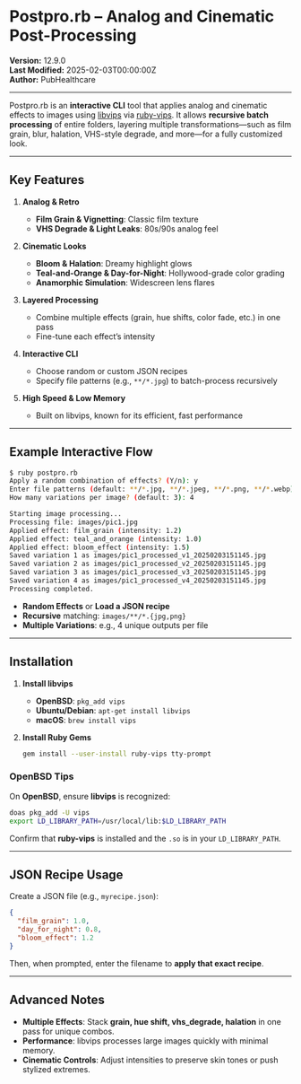 # Postpro.rb – Analog and Cinematic Post-Processing

**Version:** 12.9.0  
**Last Modified:** 2025-02-03T00:00:00Z  
**Author:** PubHealthcare  

---

Postpro.rb is an **interactive CLI** tool that applies analog and cinematic effects to images using [libvips](https://libvips.github.io/libvips/) via [ruby-vips](https://github.com/libvips/ruby-vips). It allows **recursive batch processing** of entire folders,
layering multiple transformations—such as film grain,
blur,
halation,
VHS-style degrade,
and more—for a fully customized look.

---

## Key Features

1. **Analog & Retro**  
   - **Film Grain & Vignetting**: Classic film texture  
   - **VHS Degrade & Light Leaks**: 80s/90s analog feel  

2. **Cinematic Looks**  
   - **Bloom & Halation**: Dreamy highlight glows  
   - **Teal-and-Orange & Day-for-Night**: Hollywood-grade color grading  
   - **Anamorphic Simulation**: Widescreen lens flares  

3. **Layered Processing**  
   - Combine multiple effects (grain, hue shifts, color fade, etc.) in one pass  
   - Fine-tune each effect’s intensity  

4. **Interactive CLI**  
   - Choose random or custom JSON recipes  
   - Specify file patterns (e.g., `**/*.jpg`) to batch-process recursively  

5. **High Speed & Low Memory**  
   - Built on libvips, known for its efficient, fast performance  

---

## Example Interactive Flow

```bash
$ ruby postpro.rb
Apply a random combination of effects? (Y/n): y
Enter file patterns (default: **/*.jpg, **/*.jpeg, **/*.png, **/*.webp): images/**/*.jpg
How many variations per image? (default: 3): 4

Starting image processing...
Processing file: images/pic1.jpg
Applied effect: film_grain (intensity: 1.2)
Applied effect: teal_and_orange (intensity: 1.0)
Applied effect: bloom_effect (intensity: 1.5)
Saved variation 1 as images/pic1_processed_v1_20250203151145.jpg
Saved variation 2 as images/pic1_processed_v2_20250203151145.jpg
Saved variation 3 as images/pic1_processed_v3_20250203151145.jpg
Saved variation 4 as images/pic1_processed_v4_20250203151145.jpg
Processing completed.
```

- **Random Effects** or **Load a JSON recipe**  
- **Recursive** matching: `images/**/*.{jpg,png}`  
- **Multiple Variations**: e.g., 4 unique outputs per file  

---

## Installation

1. **Install libvips**  
   - **OpenBSD**: `pkg_add vips`  
   - **Ubuntu/Debian**: `apt-get install libvips`  
   - **macOS**: `brew install vips`

2. **Install Ruby Gems**  
   ```bash
   gem install --user-install ruby-vips tty-prompt
   ```

### OpenBSD Tips

On **OpenBSD**, ensure **libvips** is recognized:
```sh
doas pkg_add -U vips
export LD_LIBRARY_PATH=/usr/local/lib:$LD_LIBRARY_PATH
```
Confirm that **ruby-vips** is installed and the `.so` is in your `LD_LIBRARY_PATH`.

---

## JSON Recipe Usage

Create a JSON file (e.g., `myrecipe.json`):

```json
{
  "film_grain": 1.0,
  "day_for_night": 0.8,
  "bloom_effect": 1.2
}
```

Then, when prompted, enter the filename to **apply that exact recipe**.

---

## Advanced Notes

- **Multiple Effects**: Stack **grain, hue shift, vhs_degrade, halation** in one pass for unique combos.  
- **Performance**: libvips processes large images quickly with minimal memory.  
- **Cinematic Controls**: Adjust intensities to preserve skin tones or push stylized extremes.
